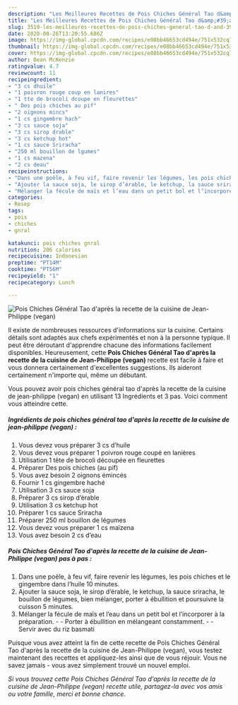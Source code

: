 ```yaml
---
description: "Les Meilleures Recettes de Pois Chiches Général Tao d&amp;#39;après la recette de la cuisine de Jean-Philippe (vegan)"
title: "Les Meilleures Recettes de Pois Chiches Général Tao d&amp;#39;après la recette de la cuisine de Jean-Philippe (vegan)"
slug: 3519-les-meilleures-recettes-de-pois-chiches-general-tao-d-and-39-apres-la-recette-de-la-cuisine-de-jean-philippe-vegan
date: 2020-08-26T13:20:55.686Z
image: https://img-global.cpcdn.com/recipes/e08bb46653cd494e/751x532cq70/pois-chiches-general-tao-dapres-la-recette-de-la-cuisine-de-jean-philippe-vegan-photo-principale-de-la-recette.jpg
thumbnail: https://img-global.cpcdn.com/recipes/e08bb46653cd494e/751x532cq70/pois-chiches-general-tao-dapres-la-recette-de-la-cuisine-de-jean-philippe-vegan-photo-principale-de-la-recette.jpg
cover: https://img-global.cpcdn.com/recipes/e08bb46653cd494e/751x532cq70/pois-chiches-general-tao-dapres-la-recette-de-la-cuisine-de-jean-philippe-vegan-photo-principale-de-la-recette.jpg
author: Dean McKenzie
ratingvalue: 4.7
reviewcount: 11
recipeingredient:
- "3 cs dhuile"
- "1 poivron rouge coup en lanires"
- "1 tte de brocoli dcoupe en fleurettes"
- " Des pois chiches au pif"
- "2 oignons mincs"
- "1 cs gingembre hach"
- "3 cs sauce soja"
- "3 cs sirop drable"
- "3 cs ketchup hot"
- "1 cs sauce Sriracha"
- "250 ml bouillon de lgumes"
- "1 cs mazena"
- "2 cs deau"
recipeinstructions:
- "Dans une poêle, à feu vif, faire revenir les légumes, les pois chiches et le gingembre dans l’huile 10 minutes."
- "Ajouter la sauce soja, le sirop d’érable, le ketchup, la sauce sriracha, le bouillon de légumes, bien mélanger, porter à ébullition et poursuivre la cuisson 5 minutes."
- "Mélanger la fécule de maïs et l’eau dans un petit bol et l’incorporer à la préparation.  Porter à ébullition en mélangeant constamment.  Servir avec du riz basmati"
categories:
- Resep
tags:
- pois
- chiches
- gnral

katakunci: pois chiches gnral 
nutrition: 206 calories
recipecuisine: Indonesian
preptime: "PT14M"
cooktime: "PT56M"
recipeyield: "1"
recipecategory: Lunch

---
```



![Pois Chiches Général Tao d&#39;après la recette de la cuisine de Jean-Philippe (vegan)](https://img-global.cpcdn.com/recipes/e08bb46653cd494e/751x532cq70/pois-chiches-general-tao-dapres-la-recette-de-la-cuisine-de-jean-philippe-vegan-photo-principale-de-la-recette.jpg)

Il existe de nombreuses ressources d'informations sur la cuisine. Certains détails sont adaptés aux chefs expérimentés et non à la personne typique. Il peut être déroutant d'apprendre chacune des informations facilement disponibles. Heureusement, cette <strong> Pois Chiches Général Tao d&#39;après la recette de la cuisine de Jean-Philippe (vegan) </strong> recette est facile à faire et vous donnera certainement d'excellentes suggestions. Ils aideront certainement n'importe qui, même un débutant.

<!--inarticleads1-->

Vous pouvez avoir pois chiches général tao d&#39;après la recette de la cuisine de jean-philippe (vegan) en utilisant 13 Ingrédients et 3 pas. Voici comment vous atteindre cette.

##### Ingrédients de pois chiches général tao d&#39;après la recette de la cuisine de jean-philippe (vegan) :

1. Vous devez vous préparer 3 cs d’huile
1. Vous devez vous préparer 1 poivron rouge coupé en lanières
1. Utilisation 1 tête de brocoli découpée en fleurettes
1. Préparer  Des pois chiches (au pif)
1. Vous avez besoin 2 oignons émincés
1. Fournir 1 cs gingembre haché
1. Utilisation 3 cs sauce soja
1. Préparer 3 cs sirop d’érable
1. Utilisation 3 cs ketchup hot
1. Préparer 1 cs sauce Sriracha
1. Préparer 250 ml bouillon de légumes
1. Vous devez vous préparer 1 cs maïzena
1. Vous avez besoin 2 cs d’eau




<!--inarticleads2-->

##### Pois Chiches Général Tao d&#39;après la recette de la cuisine de Jean-Philippe (vegan) pas à pas :

1. Dans une poêle, à feu vif, faire revenir les légumes, les pois chiches et le gingembre dans l’huile 10 minutes.
1. Ajouter la sauce soja, le sirop d’érable, le ketchup, la sauce sriracha, le bouillon de légumes, bien mélanger, porter à ébullition et poursuivre la cuisson 5 minutes.
1. Mélanger la fécule de maïs et l’eau dans un petit bol et l’incorporer à la préparation. -  - Porter à ébullition en mélangeant constamment. -  - Servir avec du riz basmati




<!--inarticleads1-->

<p>
Puisque vous avez atteint la fin de cette recette de Pois Chiches Général Tao d&#39;après la recette de la cuisine de Jean-Philippe (vegan), vous testez maintenant des recettes et appliquez-les ainsi que de vous réjouir. Vous ne savez jamais - vous avez simplement trouvé un nouvel emploi.
</p>

<p>
<i>Si vous trouvez cette Pois Chiches Général Tao d&#39;après la recette de la cuisine de Jean-Philippe (vegan) recette utile, partagez-la avec vos amis ou votre famille, merci et bonne chance.</i>
</p>
